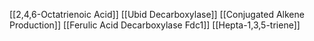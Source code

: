 [[2,4,6-Octatrienoic Acid]]
[[Ubid Decarboxylase]]
[[Conjugated Alkene Production]]
[[Ferulic Acid Decarboxylase Fdc1]]
[[Hepta-1,3,5-triene]]
